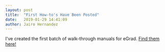 ```yaml
---
layout: post
title:  "First How-to's Have Been Posted"
date:   2019-01-29 14:41:09
author: Jairo Hernandez
---
```


I've created the first batch of walk-through manuals for eGrad. [Find them here!](https://usuegrad.github.io/egrad-wiki/docs/home/)